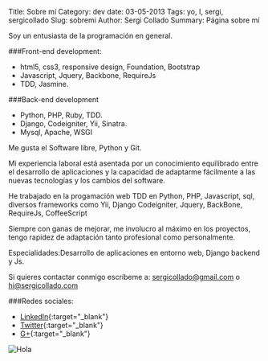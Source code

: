 Title: Sobre mí
Category: dev
date:  03-05-2013
Tags: yo, I, sergi, sergicollado
Slug: sobremi
Author: Sergi Collado
Summary: Página sobre mí

Soy un entusiasta de la programación en general.

###Front-end development:
* html5, css3, responsive design, Foundation, Bootstrap
* Javascript, Jquery, Backbone, RequireJs
* TDD, Jasmine.

###Back-end development
* Python, PHP, Ruby, TDD.
* Django, Codeigniter, Yii, Sinatra.
* Mysql, Apache, WSGI


Me gusta el Software libre, Python y Git.

Mi experiencia laboral está asentada por un conocimiento equilibrado entre el desarrollo de aplicaciones y la capacidad de adaptarme fácilmente a las nuevas tecnologías y los cambios del software.

He trabajado en la progamación web TDD en Python, PHP, Javascript, sql, diversos frameworks como Yii, Django Codeigniter, Jquery, BackBone, RequireJs, CoffeeScript


Siempre con ganas de mejorar, me involucro al máximo en los proyectos, tengo rapidez de adaptación tanto profesional como personalmente.

Especialidades:Desarrollo de aplicaciones en entorno web, Django backend y Js.
    
Si quieres contactar conmigo escríbeme a: sergicollado@gmail.com o hi@sergicollado.com

###Redes sociales:
* [LinkedIn](http://es.linkedin.com/in/sergicollado/){:target="_blank"}
* [Twitter](https://twitter.com/circun4){:target="_blank"}
* [G+](https://plus.google.com/u/0/108686854890472733391/about){:target="_blank"}


![Hola](|filename|/images/becode_send.png)
